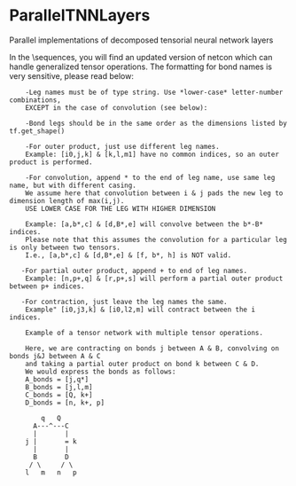 # ParallelTNNLayers
Parallel implementations of decomposed tensorial neural network layers

In the \sequences, you will find an updated version of netcon which can handle generalized tensor operations.
The formatting for bond names is very sensitive, please read below:

        -Leg names must be of type string. Use *lower-case* letter-number combinations, 
        EXCEPT in the case of convolution (see below):
        
        -Bond legs should be in the same order as the dimensions listed by tf.get_shape()
        
        -For outer product, just use different leg names.
        Example: [i0,j,k] & [k,l,m1] have no common indices, so an outer product is performed.
        
        -For convolution, append * to the end of leg name, use same leg name, but with different casing.
        We assume here that convolution between i & j pads the new leg to dimension length of max(i,j).
        USE LOWER CASE FOR THE LEG WITH HIGHER DIMENSION
        
        Example: [a,b*,c] & [d,B*,e] will convolve between the b*-B* indices. 
        Please note that this assumes the convolution for a particular leg is only between two tensors.
        I.e., [a,b*,c] & [d,B*,e] & [f, b*, h] is NOT valid.
       
       -For partial outer product, append + to end of leg names.
        Example: [n,p+,q] & [r,p+,s] will perform a partial outer product between p+ indices.
       
       -For contraction, just leave the leg names the same.
        Example" [i0,j3,k] & [i0,l2,m] will contract between the i indices. 
        
        Example of a tensor network with multiple tensor operations.
        
        Here, we are contracting on bonds j between A & B, convolving on bonds j&J between A & C
        and taking a partial outer product on bond k between C & D.
        We would express the bonds as follows:
        A_bonds = [j,q*]
        B_bonds = [j,l,m]
        C_bonds = [Q, k+]
        D_bonds = [n, k+, p]
           
            q   Q
          A---^---C
          |       | 
        j |       = k
          |       |
          B       D
         / \     / \ 
        l   m   n   p
